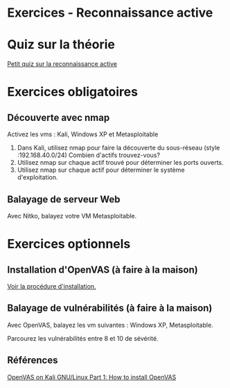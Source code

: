 # Exercices - Reconnaissance active

# Quiz sur la théorie   

[Petit quiz sur la reconnaissance active](https://forms.office.com/r/Vp6RsyUyfp)  


# Exercices obligatoires  

## Découverte avec nmap

Activez les vms : Kali, Windows XP et Metasploitable

1. Dans Kali, utilisez nmap pour faire la découverte du sous-réseau (style :192.168.40.0/24) Combien d'actifs trouvez-vous?
2. Utilisez nmap sur chaque actif trouvé pour déterminer les ports ouverts.
3. Utilisez nmap sur chaque actif pour déterminer le système d'exploitation.

## Balayage de serveur Web

Avec Nitko, balayez votre VM Metasploitable.

# Exercices optionnels  

## Installation d'OpenVAS (à faire à la maison)

[Voir la procédure d'installation.](../labo/installation_openvas.md)  

## Balayage de vulnérabilités (à faire à la maison)

Avec OpenVAS, balayez les vm suivantes : Windows XP, Metasploitable.

Parcourez les vulnérabilités entre 8 et 10 de sévérité.


## Références  
[OpenVAS on Kali GNU/Linux Part 1: How to install OpenVAS](https://stafwag.github.io/blog/blog/2021/02/28/howto-install-opevas-on-kali/)  
